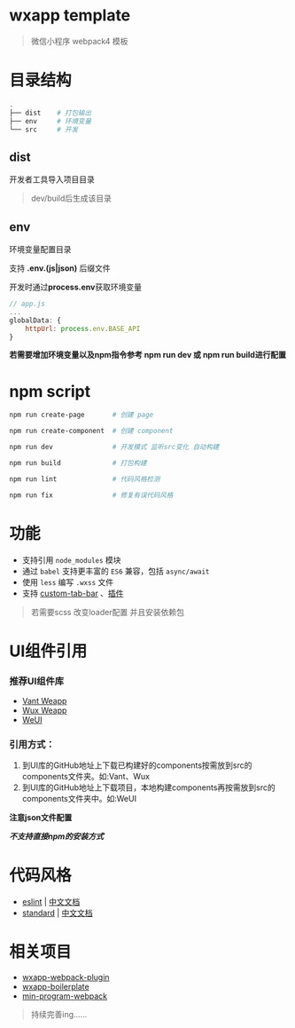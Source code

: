 # wxapp template

> 微信小程序 webpack4 模板

# 目录结构

``` bash
.
├── dist    # 打包输出
├── env     # 环境变量
└── src     # 开发
```

## dist

开发者工具导入项目目录

> dev/build后生成该目录

## env

环境变量配置目录

支持 **.env.(js|json)** 后缀文件

开发时通过**process.env**获取环境变量

``` js
// app.js
...
globalData: {
    httpUrl: process.env.BASE_API
}
```
**若需要增加环境变量以及npm指令参考 npm run dev 或 npm run build进行配置**

# npm script

``` bash
npm run create-page       # 创建 page

npm run create-component  # 创建 component

npm run dev               # 开发模式 监听src变化 自动构建

npm run build             # 打包构建

npm run lint              # 代码风格检测

npm run fix               # 修复有误代码风格
```

# 功能

- 支持引用 `node_modules` 模块
- 通过 `babel` 支持更丰富的 `ES6` 兼容，包括 `async/await`
- 使用 `less` 编写 `.wxss` 文件
- 支持 [custom-tab-bar](https://developers.weixin.qq.com/miniprogram/dev/framework/ability/custom-tabbar.html) 、[插件](https://developers.weixin.qq.com/miniprogram/dev/framework/plugin/)

> 若需要scss 改变loader配置 并且安装依赖包

# UI组件引用

### 推荐UI组件库

- [Vant Weapp](https://github.com/youzan/vant-weapp)
- [Wux Weapp](https://github.com/wux-weapp/wux-weapp)
- [WeUI](https://github.com/wechat-miniprogram/weui-miniprogram)

###  引用方式：

1. 到UI库的GitHub地址上下载已构建好的components按需放到src的components文件夹。如:Vant、Wux
2. 到UI库的GitHub地址上下载项目，本地构建components再按需放到src的components文件夹中。如:WeUI

**注意json文件配置**

***不支持直接npm的安装方式***

# 代码风格

- [eslint](https://github.com/eslint/eslint) | [中文文档](https://cn.eslint.org/)
- [standard](https://github.com/feross/standard) | [中文文档](https://standardjs.com/readme-zhcn.html)

# 相关项目

- [wxapp-webpack-plugin](https://github.com/Cap32/wxapp-webpack-plugin)
- [wxapp-boilerplate](https://github.com/cantonjs/wxapp-boilerplate)
- [min-program-webpack](https://github.com/XLinzexin/min-program-webpack)

> 持续完善ing......
